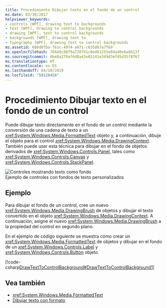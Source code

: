 ```yaml
---
title: Procedimiento Dibujar texto en el fondo de un control
ms.date: 03/30/2017
helpviewer_keywords:
- controls [WPF], drawing text to backgrounds
- text [WPF], drawing to control backgrounds
- drawing [WPF], text to control backgrounds
- backgrounds [WPF], drawing text to
- typography [WPF], drawing text to control backgrounds
ms.assetid: 686d8fba-f61c-4974-a871-c635d67a7f69
ms.openlocfilehash: 76449c88f9a720741c8ed61255e04a40e6a8613f
ms.sourcegitcommit: 0be8a279af6d8a43e03141e349d3efd5d35f8767
ms.translationtype: HT
ms.contentlocale: es-ES
ms.lasthandoff: 04/18/2019
ms.locfileid: "59128458"
---
```

# <a name="how-to-draw-text-to-a-controls-background"></a>Procedimiento Dibujar texto en el fondo de un control
Puede dibujar texto directamente en el fondo de un control mediante la conversión de una cadena de texto a un <xref:System.Windows.Media.FormattedText> objeto y, a continuación, dibuje el objeto para el control <xref:System.Windows.Media.DrawingContext>. También puede usar esta técnica para dibujar en el fondo de objetos derivados de <xref:System.Windows.Controls.Panel>, tales como <xref:System.Windows.Controls.Canvas> y <xref:System.Windows.Controls.StackPanel>.  
  
 ![Controles mostrando texto como fondo](./media/drawtext2background01.png "DrawText2Background01")  
Ejemplo de controles con fondos de texto personalizados  
  
## <a name="example"></a>Ejemplo  
 Para dibujar el fondo de un control, cree un nuevo <xref:System.Windows.Media.DrawingBrush> de objetos y dibujar el texto convertido en el objeto <xref:System.Windows.Media.DrawingContext>. A continuación, asigne el nuevo <xref:System.Windows.Media.DrawingBrush> a la propiedad del control en segundo plano.  
  
 En el ejemplo de código siguiente se muestra cómo crear un <xref:System.Windows.Media.FormattedText> de objetos y dibujar en el fondo de un <xref:System.Windows.Controls.Label> y <xref:System.Windows.Controls.Button> objeto.  
  
 [!code-csharp[DrawTextToControlBackground#DrawTextToControlBackground1](~/samples/snippets/csharp/VS_Snippets_Wpf/DrawTextToControlBackground/CSHARP/Window1.xaml.cs#drawtexttocontrolbackground1)]  
  
## <a name="see-also"></a>Vea también

- <xref:System.Windows.Media.FormattedText>
- [Dibujar texto con formato](drawing-formatted-text.md)
